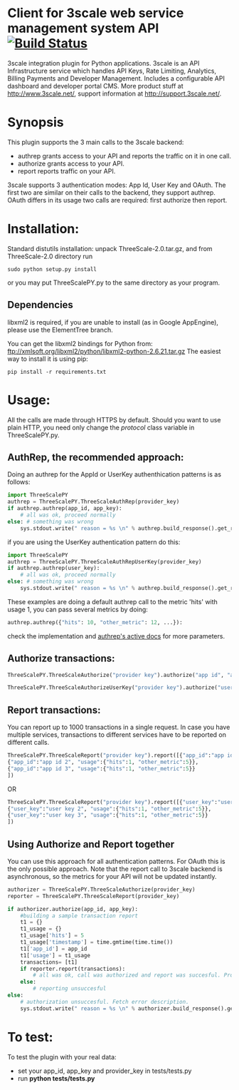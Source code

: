 # Client for 3scale web service management system API [![Build Status](https://secure.travis-ci.org/3scale/3scale_ws_api_for_python.png?branch=master)](http://travis-ci.org/3scale/3scale_ws_api_for_python)
3scale integration plugin for Python applications. 3scale is an API Infrastructure service which handles API Keys, Rate Limiting, Analytics, Billing Payments and Developer Management. Includes a configurable API dashboard and developer portal CMS. More product stuff at http://www.3scale.net/, support information at http://support.3scale.net/.

# Synopsis
This plugin supports the 3 main calls to the 3scale backend:

- authrep grants access to your API and reports the traffic on it in one call.
- authorize grants access to your API.
- report reports traffic on your API.

3scale supports 3 authentication modes: App Id, User Key and OAuth. The first two are similar on their calls to the backend, they support authrep. OAuth differs in its usage two calls are required: first authorize then report.

# Installation:

Standard distutils installation: unpack ThreeScale-2.0.tar.gz, and from ThreeScale-2.0 directory run

```Shell
sudo python setup.py install
```

or you may put ThreeScalePY.py to the same directory as your program.

## Dependencies

libxml2 is required, if you are unable to install (as in Google AppEngine), please use the ElementTree branch.

You can get the libxml2 bindings for Python from: ftp://xmlsoft.org/libxml2/python/libxml2-python-2.6.21.tar.gz
The easiest way to install it is using pip:
```Shell
pip install -r requirements.txt
```

# Usage:

All the calls are made through HTTPS by default.
Should you want to use plain HTTP, you need only change the *protocol* class variable in ThreeScalePY.py.

## AuthRep, the recommended approach:

Doing an authrep for the AppId or UserKey authenthication patterns is as follows:

```Python
import ThreeScalePY
authrep = ThreeScalePY.ThreeScaleAuthRep(provider_key)
if authrep.authrep(app_id, app_key):
    # all was ok, proceed normally
else: # something was wrong
    sys.stdout.write(" reason = %s \n" % authrep.build_response().get_reason())
```

if you are using the UserKey authentication pattern do this:

```Python
import ThreeScalePY
authrep = ThreeScalePY.ThreeScaleAuthRepUserKey(provider_key)
if authrep.authrep(user_key):
    # all was ok, proceed normally
else: # something was wrong
    sys.stdout.write(" reason = %s \n" % authrep.build_response().get_reason())
```

These examples are doing a default authrep call to the metric 'hits' with usage 1, you can pass several metrics by doing:

```Python
authrep.authrep({"hits": 10, "other_metric": 12, ...}):
```

check the implementation and [authrep's active docs](https://support.3scale.net/reference/activedocs#operation/26) for more parameters.

## Authorize transactions:

```Python
ThreeScalePY.ThreeScaleAuthorize("provider key").authorize("app id", "app key")

ThreeScalePY.ThreeScaleAuthorizeUserKey("provider key").authorize("user key")
```

## Report transactions:

You can report up to 1000 transactions in a single request. In case you have multiple services, transactions to different services have to be reported on different calls.

```Python
ThreeScalePY.ThreeScaleReport("provider key").report([{"app_id":"app id 1", "usage":{"hits":1, "other_metric":5, "timestamp"}},
{"app_id":"app id 2", "usage":{"hits":1, "other_metric":5}},
{"app_id":"app id 3", "usage":{"hits":1, "other_metric":5}}
])
```
OR

```Python
ThreeScalePY.ThreeScaleReport("provider key").report([{"user_key":"user key 1", "usage":{"hits":1, "other_metric":5, "timestamp"}},
{"user_key":"user key 2", "usage":{"hits":1, "other_metric":5}},
{"user_key":"user key 3", "usage":{"hits":1, "other_metric":5}}
])
```

## Using Authorize and Report together
You can use this approach for all authentication patterns. For OAuth this is the only possible approach.
Note that the report call to 3scale backend is asynchronous, so the metrics for your API will not be updated instantly.

```Python
authorizer = ThreeScalePY.ThreeScaleAuthorize(provider_key)
reporter = ThreeScalePY.ThreeScaleReport(provider_key)

if authorizer.authorize(app_id, app_key):
    #building a sample transaction report
    t1 = {}
    t1_usage = {}
    t1_usage['hits'] = 5
    t1_usage['timestamp'] = time.gmtime(time.time())
    t1['app_id'] = app_id
    t1['usage'] = t1_usage
    transactions= [t1]
    if reporter.report(transactions):
        # all was ok, call was authorized and report was succesful. Proceed normally.
    else:
        # reporting unsuccesful
else:
    # authorization unsuccesful. Fetch error description.
    sys.stdout.write(" reason = %s \n" % authorizer.build_response().get_reason())
```


# To test:

To test the plugin with your real data:
- set your app_id, app_key and provider_key in tests/tests.py
- run **python tests/tests.py**

